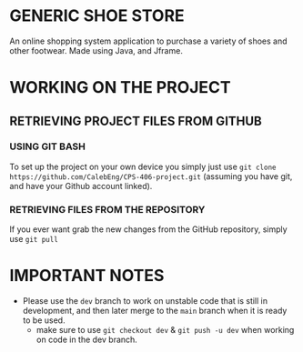 # GENERIC SHOE STORE

An online shopping system application to purchase a variety of shoes and other footwear. Made using Java, and Jframe.

# WORKING ON THE PROJECT

## RETRIEVING PROJECT FILES FROM GITHUB

### USING GIT BASH

To set up the project on your own device you simply just use `git clone https://github.com/CalebEng/CPS-406-project.git` (assuming you have git, and have your Github account linked).

### RETRIEVING FILES FROM THE REPOSITORY

If you ever want grab the new changes from the GitHub repository, simply use `git pull`

# IMPORTANT NOTES

- Please use the `dev` branch to work on unstable code that is still in development, and then later merge to the `main` branch when it is ready to be used. 
    - make sure to use `git checkout dev` & `git push -u dev` when working on code in the dev branch.